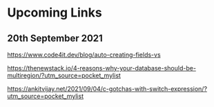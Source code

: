 # Upcoming Links

## 20th September 2021

https://www.code4it.dev/blog/auto-creating-fields-vs

https://thenewstack.io/4-reasons-why-your-database-should-be-multiregion/?utm_source=pocket_mylist

https://ankitvijay.net/2021/09/04/c-gotchas-with-switch-expression/?utm_source=pocket_mylist
